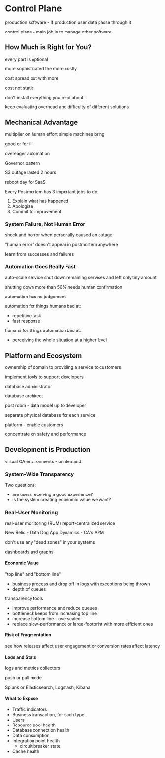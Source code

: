 # Control Plane

production software - If production user data passe through it

control plane - main job is to manage other software

## How Much is Right for You?

every part is optional

more sophisticated the more costly

cost spread out with more

cost not static

don't install everything you read about

keep evaluating overhead and difficulty of different solutions

## Mechanical Advantage

multiplier on human effort simple machines bring

good or for ill

overeager automation

Governor pattern

S3 outage lasted 2 hours

reboot day for SaaS

Every Postmortem has 3 important jobs to do:

1) Explain what has happened
2) Apologize
3) Commit to improvement

### System Failure, Not Human Error

shock and horror when personally caused an outage

"human error" doesn't appear in postmortem anywhere

learn from successes and failures

### Automation Goes Really Fast

auto-scale service shut down remaining services and left only tiny amount

shutting down more than 50% needs human confirmation

automation has no judgement

automation for things humans bad at:
- repetitive task
- fast response

humans for things automation bad at:
- perceiving the whole situation at a higher level

## Platform and Ecosystem

ownership of domain to providing a service to customers

implement tools to support developers

database administrator

database architect

post rdbm - data model up to developer

separate physical database for each service

platform - enable customers

concentrate on safety and performance

## Development is Production

virtual QA environments - on demand

### System-Wide Transparency

Two questions:
- are users receiving a good experience?
- is the system creating economic value we want?

### Real-User Monitoring

real-user monitoring (RUM)
report-centralized service

New Relic - Data Dog
App Dynamics - CA's APM

don't use any "dead zones" in your systems

dashboards and graphs

#### Economic Value

"top line" and "bottom line"

- business process and drop off in logs with exceptions being thrown
- depth of queues

transparency tools
- improve performance and reduce queues
- bottleneck keeps from increasing top line
- increase bottom line - overscaled
- replace slow-performance or large-footprint with more efficient ones

#### Risk of Fragmentation

see how releases affect user engagement or conversion rates affect latency

#### Logs and Stats

logs and metrics collectors

push or pull mode

Splunk or Elasticsearch, Logstash, Kibana

#### What to Expose

- Traffic indicators
- Business transaction, for each type
- Users
- Resource pool health
- Database connection health
- Data consumption
- Integration point health
  - circuit breaker state
- Cache health
  
  




